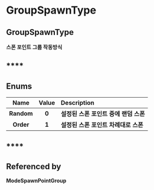 # GroupSpawnType

## **GroupSpawnType**

**스폰 포인트 그룹 작동방식**

## \*\*\*\*

## **Enums**

| **Name** | **Value** | **Description** |
| :---: | :---: | :--- |
| **Random** | **0** | **설정된 스폰 포인트 중에 랜덤 스폰** |
| **Order** | **1** | **설정된 스폰 포인트 차례대로 스폰** |

## \*\*\*\*

## **Referenced by**

**ModeSpawnPointGroup**

